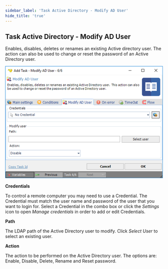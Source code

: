 ```yaml
---
sidebar_label: 'Task Active Directory - Modify AD User'
hide_title: 'true'
---
```


## Task Active Directory - Modify AD User

Enables, disables, deletes or renames an existing Active directory user. The action can also be used to change or reset the password of an Active Directory user.

![](../../../../../static/img/taskactivedirectorymodifyaduser.png)

**Credentials**

To control a remote computer you may need to use a Credential. The Credential must match the user name and password of the user that you want to login for. Select a Credential in the combo box or click the *Settings* icon to open *Manage credentials* in order to add or edit Credentials.
 
**Path**

The LDAP path of the Active Directory user to modify. Click *Select User* to select an existing user.
 
**Action**

The action to be performed on the Active Directory user. The options are: Enable, Disable, Delete, Rename and Reset password.